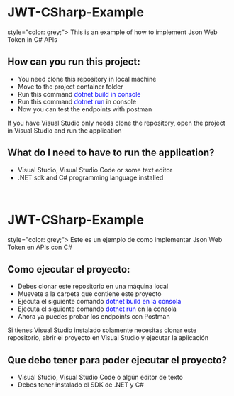<h1> JWT-CSharp-Example </h1>

<p> style="color: grey;"> This is an example of how to implement Json Web Token in C# APIs </p>

<h2>How can you run this project: </h2>
<ul>
  <li>You need clone this repository in local machine</li>
  <li>Move to the project container folder</li>
  <li>Run this command <span style="color: blue;">dotnet build<span> in console</li>
  <li>Run this command <span style="color: blue;">dotnet run</span> in console</li>
  <li>Now you can test the endpoints with postman</li>
</ul>

<p>If you have Visual Studio only needs clone the repository, open the project in Visual Studio and run the application</p>

<h2>What do I need to have to run the application?</h2>
<ul>
  <li>Visual Studio, Visual Studio Code or some text editor</li>
  <li>.NET sdk and C# programming language installed</li>
</ul>

</hr>
</br>

<h1> JWT-CSharp-Example </h1>

<p> style="color: grey;"> Este es un ejemplo de como implementar Json Web Token en APIs con C# </p>

<h2>Como ejecutar el proyecto: </h2>
<ul>
  <li>Debes clonar este repositorio en una máquina local</li>
  <li>Muevete a la carpeta que contiene este proyecto</li>
  <li>Ejecuta el siguiente comando <span style="color: blue;">dotnet build<span> en la consola</li>
  <li>Ejecuta el siguiente comando <span style="color: blue;">dotnet run</span> en la consola</li>
  <li>Ahora ya puedes probar los endpoints con Postman</li>
</ul>

<p>Si tienes Visual Studio instalado solamente necesitas clonar este repositorio, abrir el proyecto en Visual Studio y ejecutar la aplicación</p>

<h2>Que debo tener para poder ejecutar el proyecto?</h2>
<ul>
  <li>Visual Studio, Visual Studio Code o algún editor de texto</li>
  <li>Debes tener instalado el SDK de .NET y C#</li>
</ul>
